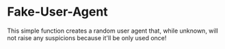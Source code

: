 # Fake-User-Agent

This simple function creates a random user agent that, while unknown, will not raise any suspicions because it'll be only used once!
